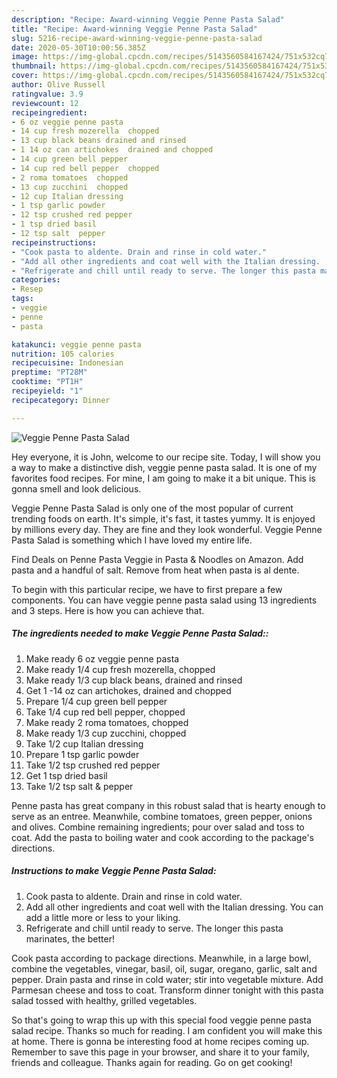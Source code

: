 ```yaml
---
description: "Recipe: Award-winning Veggie Penne Pasta Salad"
title: "Recipe: Award-winning Veggie Penne Pasta Salad"
slug: 5216-recipe-award-winning-veggie-penne-pasta-salad
date: 2020-05-30T10:00:56.385Z
image: https://img-global.cpcdn.com/recipes/5143560584167424/751x532cq70/veggie-penne-pasta-salad-recipe-main-photo.jpg
thumbnail: https://img-global.cpcdn.com/recipes/5143560584167424/751x532cq70/veggie-penne-pasta-salad-recipe-main-photo.jpg
cover: https://img-global.cpcdn.com/recipes/5143560584167424/751x532cq70/veggie-penne-pasta-salad-recipe-main-photo.jpg
author: Olive Russell
ratingvalue: 3.9
reviewcount: 12
recipeingredient:
- 6 oz veggie penne pasta
- 14 cup fresh mozerella  chopped
- 13 cup black beans drained and rinsed
- 1 14 oz can artichokes  drained and chopped
- 14 cup green bell pepper
- 14 cup red bell pepper  chopped
- 2 roma tomatoes  chopped
- 13 cup zucchini  chopped
- 12 cup Italian dressing
- 1 tsp garlic powder
- 12 tsp crushed red pepper
- 1 tsp dried basil
- 12 tsp salt  pepper
recipeinstructions:
- "Cook pasta to aldente. Drain and rinse in cold water."
- "Add all other ingredients and coat well with the Italian dressing.  You can add a little more or less to your liking."
- "Refrigerate and chill until ready to serve. The longer this pasta marinates, the better!"
categories:
- Resep
tags:
- veggie
- penne
- pasta

katakunci: veggie penne pasta
nutrition: 105 calories
recipecuisine: Indonesian
preptime: "PT28M"
cooktime: "PT1H"
recipeyield: "1"
recipecategory: Dinner

---
```



![Veggie Penne Pasta Salad](https://img-global.cpcdn.com/recipes/5143560584167424/751x532cq70/veggie-penne-pasta-salad-recipe-main-photo.jpg)

Hey everyone, it is John, welcome to our recipe site. Today, I will show you a way to make a distinctive dish, veggie penne pasta salad. It is one of my favorites food recipes. For mine, I am going to make it a bit unique. This is gonna smell and look delicious.

Veggie Penne Pasta Salad is only one of the most popular of current trending foods on earth. It's simple, it's fast, it tastes yummy. It is enjoyed by millions every day. They are fine and they look wonderful. Veggie Penne Pasta Salad is something which I have loved my entire life.

Find Deals on Penne Pasta Veggie in Pasta &amp; Noodles on Amazon. Add pasta and a handful of salt. Remove from heat when pasta is al dente.


To begin with this particular recipe, we have to first prepare a few components. You can have veggie penne pasta salad using 13 ingredients and 3 steps. Here is how you can achieve that.

##### The ingredients needed to make Veggie Penne Pasta Salad::

1. Make ready 6 oz veggie penne pasta
1. Make ready 1/4 cup fresh mozerella,  chopped
1. Make ready 1/3 cup black beans, drained and rinsed
1. Get 1 -14 oz can artichokes,  drained and chopped
1. Prepare 1/4 cup green bell pepper
1. Take 1/4 cup red bell pepper,  chopped
1. Make ready 2 roma tomatoes,  chopped
1. Make ready 1/3 cup zucchini,  chopped
1. Take 1/2 cup Italian dressing
1. Prepare 1 tsp garlic powder
1. Take 1/2 tsp crushed red pepper
1. Get 1 tsp dried basil
1. Take 1/2 tsp salt &amp; pepper


Penne pasta has great company in this robust salad that is hearty enough to serve as an entree. Meanwhile, combine tomatoes, green pepper, onions and olives. Combine remaining ingredients; pour over salad and toss to coat. Add the pasta to boiling water and cook according to the package&#39;s directions. 

##### Instructions to make Veggie Penne Pasta Salad:

1. Cook pasta to aldente. Drain and rinse in cold water.
1. Add all other ingredients and coat well with the Italian dressing.  You can add a little more or less to your liking.
1. Refrigerate and chill until ready to serve. The longer this pasta marinates, the better!


Cook pasta according to package directions. Meanwhile, in a large bowl, combine the vegetables, vinegar, basil, oil, sugar, oregano, garlic, salt and pepper. Drain pasta and rinse in cold water; stir into vegetable mixture. Add Parmesan cheese and toss to coat. Transform dinner tonight with this pasta salad tossed with healthy, grilled vegetables. 

So that's going to wrap this up with this special food veggie penne pasta salad recipe. Thanks so much for reading. I am confident you will make this at home. There is gonna be interesting food at home recipes coming up. Remember to save this page in your browser, and share it to your family, friends and colleague. Thanks again for reading. Go on get cooking!
